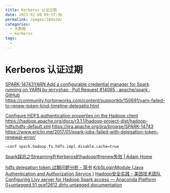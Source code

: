 ```yaml
---
title: Kerberos 认证过期
date: 2021-02-08 09:57:36
permalink: /pages/18da3d/
categories:
  - 大数据
  - kerberos
tags:
  - 
---
```

# Kerberos 认证过期

[SPARK-14743YARN Add a configurable credential manager for Spark running on YARN by jerryshao · Pull Request #14065 · apache/spark · GitHub](https://github.com/apache/spark/pull/14065)
https://community.hortonworks.com/content/supportkb/150691/yarn-failed-to-renew-token-kind-timeline-delegatio.html

[Configure HDFS authentication properties on the Hadoop client](http://doc.isilon.com/onefs/7.2.1/help/en-us/GUID-B710D691-AF4D-4670-8935-921F5D8B08CF.html)
https://hadoop.apache.org/docs/r3.1.1/hadoop-project-dist/hadoop-hdfs/hdfs-default.xml
https://jira.apache.org/jira/browse/SPARK-14743
https://www.ericlin.me/2017/01/spark-jobs-failed-with-delegation-token-renewal-error/

```
–conf spark.hadoop.fs.hdfs.impl.disable.cache=true
```
[Spark踩坑之Streaming在Kerberos的hadoop中renew失败 | Adam Home](http://flume.cn/2016/11/24/Spark%E8%B8%A9%E5%9D%91%E4%B9%8BStreaming%E5%9C%A8Kerberos%E7%9A%84hadoop%E4%B8%ADrenew%E5%A4%B1%E8%B4%A5/)

[hdfs delegation token 过期问题分析 - 简书](https://www.jianshu.com/p/2904334ae404)
[Krb5LoginModule (Java Authentication and Authorization Service )](https://docs.oracle.com/javase/8/docs/jre/api/security/jaas/spec/com/sun/security/auth/module/Krb5LoginModule.html)
[Hadoop安全实践 - 美团技术团队](https://tech.meituan.com/2014/03/24/hadoop-security-practice.html)
[Configuring Livy server for Hadoop Spark access — Anaconda Platform 0+untagged.51.gce12612.dirty.untagged documentation](https://enterprise-docs.anaconda.com/en/latest/admin/advanced/config-livy-server.html#cluster-access)

